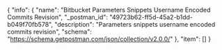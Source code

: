 {
  "info": {
    "name": "Bitbucket Parameters Snippets Username Encoded  Commits Revision",
    "_postman_id": "49723b62-ff5d-45a2-b1dd-b049f70fb578",
    "description": "Parameters snippets username encoded  commits revision",
    "schema": "https://schema.getpostman.com/json/collection/v2.0.0/"
  },
  "item": []
}